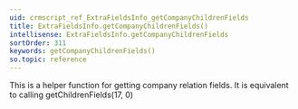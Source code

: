 ```yaml
---
uid: crmscript_ref_ExtraFieldsInfo_getCompanyChildrenFields
title: ExtraFieldsInfo.getCompanyChildrenFields()
intellisense: ExtraFieldsInfo.getCompanyChildrenFields
sortOrder: 311
keywords: getCompanyChildrenFields()
so.topic: reference
---
```


This is a helper function for getting company relation fields. It is equivalent to calling getChildrenFields(17, 0)


